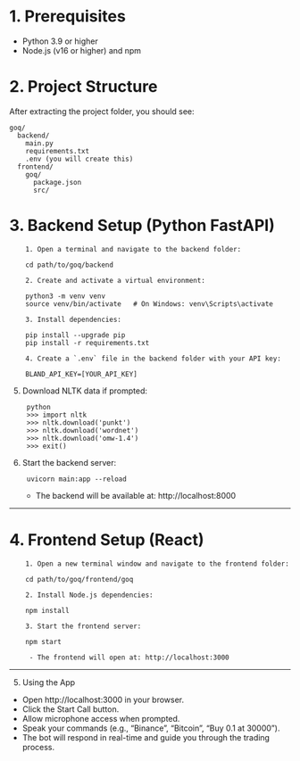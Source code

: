 # 1. Prerequisites

- Python 3.9 or higher 
- Node.js (v16 or higher) and npm 

# 2. Project Structure

After extracting the project folder, you should see:

    goq/
      backend/
        main.py
        requirements.txt
        .env (you will create this)
      frontend/
        goq/
          package.json
          src/


# 3. Backend Setup (Python FastAPI)

        1. Open a terminal and navigate to the backend folder:
    
        cd path/to/goq/backend

        2. Create and activate a virtual environment:
    
        python3 -m venv venv
        source venv/bin/activate   # On Windows: venv\Scripts\activate

        3. Install dependencies:
    
        pip install --upgrade pip
        pip install -r requirements.txt

        4. Create a `.env` file in the backend folder with your API key:
    
        BLAND_API_KEY=[YOUR_API_KEY]
    


5. Download NLTK data if prompted:
    
        python
        >>> import nltk
        >>> nltk.download('punkt')
        >>> nltk.download('wordnet')
        >>> nltk.download('omw-1.4')
        >>> exit()

6. Start the backend server:
    
        uvicorn main:app --reload
    
    - The backend will be available at: http://localhost:8000

---

# 4. Frontend Setup (React)

        1. Open a new terminal window and navigate to the frontend folder:
    
        cd path/to/goq/frontend/goq

        2. Install Node.js dependencies:
    
        npm install

        3. Start the frontend server:
    
        npm start
    
         - The frontend will open at: http://localhost:3000

---

 5. Using the App

- Open http://localhost:3000 in your browser.
- Click the Start Call button.
- Allow microphone access when prompted.
- Speak your commands (e.g., “Binance”, “Bitcoin”, “Buy 0.1 at 30000”).
- The bot will respond in real-time and guide you through the trading process.


